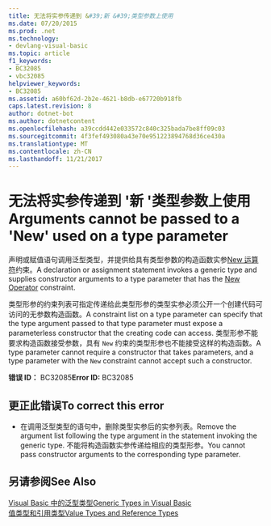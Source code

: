 ```yaml
---
title: 无法将实参传递到 &#39;新 &#39;类型参数上使用
ms.date: 07/20/2015
ms.prod: .net
ms.technology:
- devlang-visual-basic
ms.topic: article
f1_keywords:
- BC32085
- vbc32085
helpviewer_keywords:
- BC32085
ms.assetid: a60bf62d-2b2e-4621-b8db-e67720b918fb
caps.latest.revision: 8
author: dotnet-bot
ms.author: dotnetcontent
ms.openlocfilehash: a39ccdd442e033572c840c325bada7be8ff09c03
ms.sourcegitcommit: 4f3fef493080a43e70e951223894768d36ce430a
ms.translationtype: MT
ms.contentlocale: zh-CN
ms.lasthandoff: 11/21/2017
---
```

# <a name="arguments-cannot-be-passed-to-a-39new39-used-on-a-type-parameter"></a><span data-ttu-id="7629b-102">无法将实参传递到 &#39;新 &#39;类型参数上使用</span><span class="sxs-lookup"><span data-stu-id="7629b-102">Arguments cannot be passed to a &#39;New&#39; used on a type parameter</span></span>
<span data-ttu-id="7629b-103">声明或赋值语句调用泛型类型，并提供给具有类型参数的构造函数实参[New 运算符](../../visual-basic/language-reference/operators/new-operator.md)约束。</span><span class="sxs-lookup"><span data-stu-id="7629b-103">A declaration or assignment statement invokes a generic type and supplies constructor arguments to a type parameter that has the [New Operator](../../visual-basic/language-reference/operators/new-operator.md) constraint.</span></span>  
  
 <span data-ttu-id="7629b-104">类型形参的约束列表可指定传递给此类型形参的类型实参必须公开一个创建代码可访问的无参数构造函数。</span><span class="sxs-lookup"><span data-stu-id="7629b-104">A constraint list on a type parameter can specify that the type argument passed to that type parameter must expose a parameterless constructor that the creating code can access.</span></span> <span data-ttu-id="7629b-105">类型形参不能要求构造函数接受参数，具有 `New` 约束的类型形参也不能接受这样的构造函数。</span><span class="sxs-lookup"><span data-stu-id="7629b-105">A type parameter cannot require a constructor that takes parameters, and a type parameter with the `New` constraint cannot accept such a constructor.</span></span>  
  
 <span data-ttu-id="7629b-106">**错误 ID：** BC32085</span><span class="sxs-lookup"><span data-stu-id="7629b-106">**Error ID:** BC32085</span></span>  
  
## <a name="to-correct-this-error"></a><span data-ttu-id="7629b-107">更正此错误</span><span class="sxs-lookup"><span data-stu-id="7629b-107">To correct this error</span></span>  
  
-   <span data-ttu-id="7629b-108">在调用泛型类型的语句中，删除类型实参后的实参列表。</span><span class="sxs-lookup"><span data-stu-id="7629b-108">Remove the argument list following the type argument in the statement invoking the generic type.</span></span> <span data-ttu-id="7629b-109">不能将构造函数实参传递给相应的类型形参。</span><span class="sxs-lookup"><span data-stu-id="7629b-109">You cannot pass constructor arguments to the corresponding type parameter.</span></span>  
  
## <a name="see-also"></a><span data-ttu-id="7629b-110">另请参阅</span><span class="sxs-lookup"><span data-stu-id="7629b-110">See Also</span></span>  
 [<span data-ttu-id="7629b-111">Visual Basic 中的泛型类型</span><span class="sxs-lookup"><span data-stu-id="7629b-111">Generic Types in Visual Basic</span></span>](../../visual-basic/programming-guide/language-features/data-types/generic-types.md)  
 [<span data-ttu-id="7629b-112">值类型和引用类型</span><span class="sxs-lookup"><span data-stu-id="7629b-112">Value Types and Reference Types</span></span>](../../visual-basic/programming-guide/language-features/data-types/value-types-and-reference-types.md)
